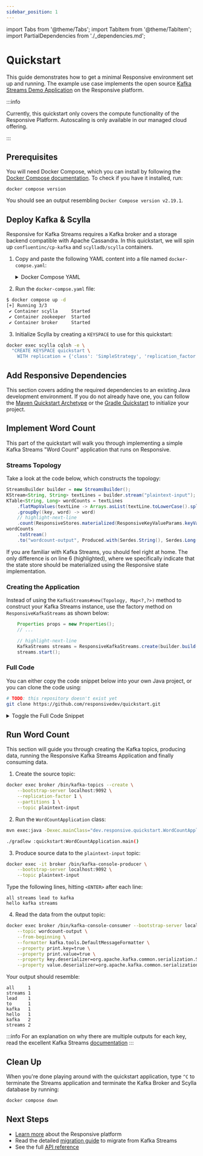 ```yaml
---
sidebar_position: 1
---
```


import Tabs from '@theme/Tabs';
import TabItem from '@theme/TabItem';
import PartialDependencies from './_dependencies.md';

# Quickstart

This guide demonstrates how to get a minimal Responsive environment set up and
running. The example use case implements the open source [Kafka Streams Demo 
Application](https://kafka.apache.org/documentation/streams/quickstart) on
the Responsive platform.

:::info

Currently, this quickstart only covers the compute functionality of the 
Responsive Platform. Autoscaling is only available in our managed cloud
offering.

:::

## Prerequisites

You will need Docker Compose, which you can install by following the [Docker
Compose documentation](https://docs.docker.com/compose/install/). To check if
you have it installed, run:

```
docker compose version
```

You should see an output resembling `Docker Compose version v2.19.1`.

## Deploy Kafka & Scylla

Responsive for Kafka Streams requires a Kafka broker and a storage backend
compatible with Apache Cassandra. In this quickstart, we will spin up 
`confluentinc/cp-kafka` and `scylladb/scylla` containers. 

1. Copy and paste the following YAML content into a file named 
  `docker-compse.yaml`:

   <details>
    <summary>
    Docker Compose YAML
    </summary>

    ```yaml title="docker-compose.yml" showLineNumbers
    ---
    version: '3'
    services:
      zookeeper:
        image: confluentinc/cp-zookeeper:7.3.0
        container_name: zookeeper
        environment:
          ZOOKEEPER_CLIENT_PORT: 2181
          ZOOKEEPER_TICK_TIME: 2000

      broker:
        image: confluentinc/cp-kafka:7.3.0
        container_name: broker
        ports:
        # To learn about configuring Kafka for access across networks see
        # https://www.confluent.io/blog/kafka-client-cannot-connect-to-broker-on-aws-on-docker-etc/
          - "9092:9092"
        depends_on:
          - zookeeper
        environment:
          KAFKA_BROKER_ID: 1
          KAFKA_ZOOKEEPER_CONNECT: 'zookeeper:2181'
          KAFKA_LISTENER_SECURITY_PROTOCOL_MAP: PLAINTEXT:PLAINTEXT,PLAINTEXT_INTERNAL:PLAINTEXT
          KAFKA_ADVERTISED_LISTENERS: PLAINTEXT://localhost:9092,PLAINTEXT_INTERNAL://broker:29092
          KAFKA_OFFSETS_TOPIC_REPLICATION_FACTOR: 1
          KAFKA_TRANSACTION_STATE_LOG_MIN_ISR: 1
          KAFKA_TRANSACTION_STATE_LOG_REPLICATION_FACTOR: 1
          KAFKA_LOG_RETENTION_CHECK_INTERVAL_MS: 1000

      scylla:
        image: scylladb/scylla:latest
        container_name: scylla
        ports:
          - "9042:9042"
    ```
  </details>

2. Run the `docker-compse.yaml` file:
  ```bash
  $ docker compose up -d
  [+] Running 3/3
   ✔ Container scylla     Started                                                0.2s
   ✔ Container zookeeper  Started                                                0.2s
   ✔ Container broker     Started                                                0.4s

  ```

3. Initialize Scylla by creating a `KEYSPACE` to use for this quickstart:
  ```bash
  docker exec scylla cqlsh -e \
    "CREATE KEYSPACE quickstart \
      WITH replication = {'class': 'SimpleStrategy', 'replication_factor': 1};"

  ```

## Add Responsive Dependencies

This section covers adding the required dependencies to an existing Java
development environment. If you do not already have one, you can follow
the [Maven Quickstart Archetype](https://maven.apache.org/guides/getting-started/maven-in-five-minutes.html) 
or the [Gradle Quickstart](https://docs.gradle.org/current/userguide/part1_gradle_init.html) 
to initialize your project.

<PartialDependencies />

## Implement Word Count

This part of the quickstart will walk you through implementing a simple Kafka
Streams "Word Count" application that runs on Responsive. 

### Streams Topology

Take a look at the code below, which constructs the topology:

```java showLineNumbers
StreamsBuilder builder = new StreamsBuilder();
KStream<String, String> textLines = builder.stream("plaintext-input");
KTable<String, Long> wordCounts = textLines
    .flatMapValues(textLine -> Arrays.asList(textLine.toLowerCase().split("\\W+")))
    .groupBy((key, word) -> word)
    // highlight-next-line
    .count(ResponsiveStores.materialized(ResponsiveKeyValueParams.keyValue("counts-store")));
wordCounts
    .toStream()
    .to("wordcount-output", Produced.with(Serdes.String(), Serdes.Long()));
```

If you are familiar with Kafka Streams, you should feel right at home. The 
only difference is on line 6 (highlighted), where we specifically indicate
that the state store should be materialized using the Responsive state
implementation.

### Creating the Application

Instead of using the `KafkaStreams#new(Topology, Map<?,?>)` method to construct
your Kafka Streams instance, use the factory method on `ResponsiveKafkaStreams`
as shown below:

```java showLineNumbers
    Properties props = new Properties();
    // ...

    // highlight-next-line
    KafkaStreams streams = ResponsiveKafkaStreams.create(builder.build(), props);
    streams.start();
```


### Full Code

You can either copy the code snippet below into your own Java project, or
you can clone the code using:

```bash
# TODO: this repository doesn't exist yet
git clone https://github.com/responsivedev/quickstart.git
```

<details>
  <summary>
  Toggle the Full Code Snippet
  </summary>

  ```java title="ResponsiveWordCountApplication.java" showLineNumbers
  import dev.responsive.kafka.api.ResponsiveKafkaStreams;
  import dev.responsive.kafka.api.ResponsiveKeyValueParams;
  import dev.responsive.kafka.api.ResponsiveStores;
  import dev.responsive.kafka.config.ResponsiveConfig;
  import java.util.Arrays;
  import java.util.Properties;
  import org.apache.kafka.common.serialization.Serdes;
  import org.apache.kafka.streams.KafkaStreams;
  import org.apache.kafka.streams.StreamsBuilder;
  import org.apache.kafka.streams.StreamsConfig;
  import org.apache.kafka.streams.kstream.KStream;
  import org.apache.kafka.streams.kstream.KTable;
  import org.apache.kafka.streams.kstream.Produced;


  public class ResponsiveWordCountApplication {
    public static void main(final String[] args) throws Exception {
      Properties props = new Properties();

      // Kafka Streams Configs
      props.put(StreamsConfig.APPLICATION_ID_CONFIG, "wordcount-application");
      props.put(StreamsConfig.BOOTSTRAP_SERVERS_CONFIG, "localhost:9092");
      props.put(StreamsConfig.DEFAULT_KEY_SERDE_CLASS_CONFIG, Serdes.String().getClass());
      props.put(StreamsConfig.DEFAULT_VALUE_SERDE_CLASS_CONFIG, Serdes.String().getClass());

      // Responsive Configs
      props.put(ResponsiveConfig.STORAGE_HOSTNAME_CONFIG, "localhost");
      props.put(ResponsiveConfig.STORAGE_PORT_CONFIG, "9042");
      props.put(ResponsiveConfig.STORAGE_DATACENTER_CONFIG, "datacenter1");
      props.put(ResponsiveConfig.TENANT_ID_CONFIG, "quickstart");

      StreamsBuilder builder = new StreamsBuilder();
      KStream<String, String> textLines = builder.stream(plaintext-input");
      KTable<String, Long> wordCounts = textLines
          .flatMapValues(textLine -> Arrays.asList(textLine.toLowerCase().split("\\W+")))
          .groupBy((key, word) -> word)
          .count(ResponsiveStores.materialized(ResponsiveKeyValueParams.keyValue("counts-store")));
      wordCounts
          .toStream()
          .to("wordcount-output", Produced.with(Serdes.String(), Serdes.Long()));

      KafkaStreams streams = ResponsiveKafkaStreams.create(builder.build(), props);
      streams.start();
    }
  }
  ```
</details>

## Run Word Count

This section will guide you through creating the Kafka topics, producing data,
running the Responsive Kafka Streams Application and finally consuming data.

1. Create the source topic:

```bash
docker exec broker /bin/kafka-topics --create \
    --bootstrap-server localhost:9092 \
    --replication-factor 1 \
    --partitions 1 \
    --topic plaintext-input
```

2. Run the `WordCountApplication` class:

<Tabs groupId="build-system">
  <TabItem value="maven" label="Maven" default>

  ```bash
  mvn exec:java -Dexec.mainClass="dev.responsive.quickstart.WordCountApplication"
  ```
  </TabItem>
  <TabItem value="gradle" label="Gradle">

  ```bash
  ./gradlew :quickstart:WordCountApplication.main()
  ```
  </TabItem>
</Tabs>

3. Produce source data to the `plaintext-input` topic:

```bash
docker exec -it broker /bin/kafka-console-producer \
    --bootstrap-server localhost:9092 \
    --topic plaintext-input
```
Type the following lines, hitting `<ENTER>` after each line:
```
all streams lead to kafka
hello kafka streams
```

4. Read the data from the output topic:

```bash
docker exec broker /bin/kafka-console-consumer --bootstrap-server localhost:9092 \
    --topic wordcount-output \
    --from-beginning \
    --formatter kafka.tools.DefaultMessageFormatter \
    --property print.key=true \
    --property print.value=true \
    --property key.deserializer=org.apache.kafka.common.serialization.StringDeserializer \
    --property value.deserializer=org.apache.kafka.common.serialization.LongDeserializer
```
Your output should resemble:
```
all	    1
streams	1
lead	1
to	    1
kafka	1
hello	1
kafka	2
streams	2
```

:::info
For an explanation on why there are multiple outputs for each key, read
the excellent Kafka Streams [documentation](https://kafka.apache.org/35/documentation/streams/quickstart)
:::

## Clean Up

When you're done playing around with the quickstart application, type `^C` 
to terminate the Streams application and terminate the Kafka Broker and
Scylla database by running:
```bash
docker compose down
```

## Next Steps

- [Learn more](/concepts/architecture) about the Responsive platform
- Read the detailed [migration guide](migrate-kafka-streams) to migrate
  from Kafka Streams
- See the full [API reference](/category/api-reference)
